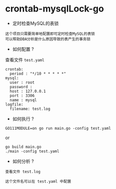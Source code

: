 # crontab-mysqlLock-go

- 定时检查MySQL的表锁

```
这个项目只需要简单地配置即可定时检查MySQL的表锁
可以帮助DBA分析是什么原因导致的表产生的事务锁
```

- 如何配置 ?

查看文件 `test.yaml`

```
crontab:
  period : "*/10 * * * * *"
mysql:
  user : root
  password :
  host : 127.0.0.1
  port : 3306
  name : mysql
logfile:
  filename: test.log

```

- 如何执行 ?

```
GO111MODULE=on go run main.go -config test.yaml
```

or

```
go build main.go
./main -config test.yaml
```

- 如何分析 ?

```
查看文件 test.log

这个文件名可以在 test.yaml 中配置
```


